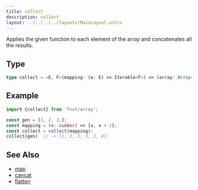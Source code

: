 ```yaml
---
title: collect
description: collect
layout: ../../../../layouts/MainLayout.astro
---
```


Applies the given function to each element of the array and concatenates all the results.

## Type

```ts
type collect = <E, F>(mapping: (e: E) => Iterable<F>) => (array: Array<E>) => Array<F>
```

## Example

```ts
import {collect} from 'fnxt/array';

const gen = [1, 2, 3,];
const mapping = (x: number) => [x, x + 1];
const collect = collect(mapping);
collect(gen)  // -> [1, 2, 2, 3, 3, 4];
```

## See Also

- [map](../map)
- [cancat](../concat)
- [flatten](../flatten)